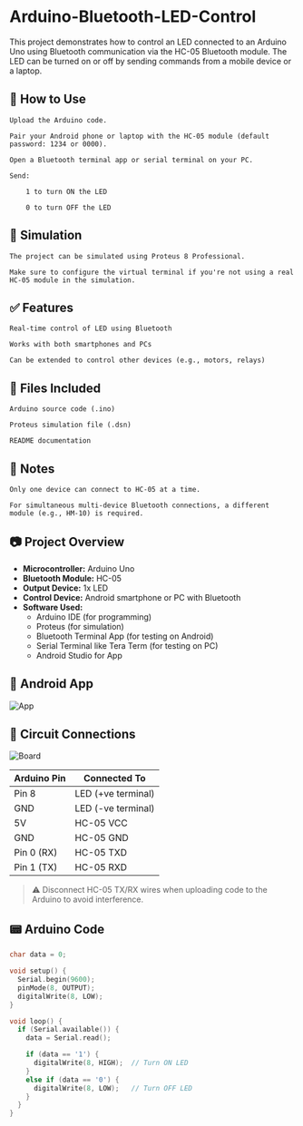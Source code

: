 # Arduino-Bluetooth-LED-Control
This project demonstrates how to control an LED connected to an Arduino Uno using Bluetooth communication via the HC-05 Bluetooth module. The LED can be turned on or off by sending commands from a mobile device or a laptop.

📱 How to Use
-------------------------------------

    Upload the Arduino code.

    Pair your Android phone or laptop with the HC-05 module (default password: 1234 or 0000).

    Open a Bluetooth terminal app or serial terminal on your PC.

    Send:

        1 to turn ON the LED

        0 to turn OFF the LED

🧪 Simulation
-------------------------------------

    The project can be simulated using Proteus 8 Professional.

    Make sure to configure the virtual terminal if you're not using a real HC-05 module in the simulation.

✅ Features
-------------------------------------
    Real-time control of LED using Bluetooth

    Works with both smartphones and PCs

    Can be extended to control other devices (e.g., motors, relays)

📁 Files Included
-------------------------------------
    Arduino source code (.ino)

    Proteus simulation file (.dsn)

    README documentation

📌 Notes
-------------------------------------
    Only one device can connect to HC-05 at a time.

    For simultaneous multi-device Bluetooth connections, a different module (e.g., HM-10) is required.

## 📷 Project Overview

- **Microcontroller:** Arduino Uno
- **Bluetooth Module:** HC-05
- **Output Device:** 1x LED
- **Control Device:** Android smartphone or PC with Bluetooth
- **Software Used:**
  - Arduino IDE (for programming)
  - Proteus (for simulation)
  - Bluetooth Terminal App (for testing on Android)
  - Serial Terminal like Tera Term (for testing on PC)
  - Android Studio for App 

## 📱 Android App

![App](https://github.com/user-attachments/assets/ab1d4838-75b4-47f4-b1b2-c3efc8f8ab4e)

## 🔌 Circuit Connections

![Board](https://github.com/user-attachments/assets/5a9ce46b-39f1-4563-841f-58b1f309e221)

| Arduino Pin | Connected To      |
|-------------|-------------------|
| Pin 8       | LED (+ve terminal)|
| GND         | LED (-ve terminal)|
| 5V          | HC-05 VCC         |
| GND         | HC-05 GND         |
| Pin 0 (RX)  | HC-05 TXD         |
| Pin 1 (TX)  | HC-05 RXD         |

> ⚠️ Disconnect HC-05 TX/RX wires when uploading code to the Arduino to avoid interference.

## 📟 Arduino Code

```cpp
char data = 0;

void setup() {
  Serial.begin(9600);
  pinMode(8, OUTPUT);
  digitalWrite(8, LOW);
}

void loop() {
  if (Serial.available()) {
    data = Serial.read();

    if (data == '1') {
      digitalWrite(8, HIGH);  // Turn ON LED
    }
    else if (data == '0') {
      digitalWrite(8, LOW);   // Turn OFF LED
    }
  }
}



